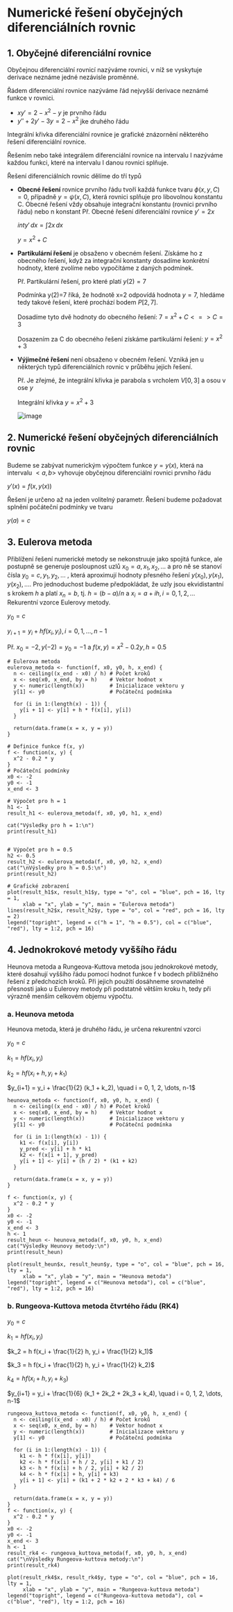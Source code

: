 # Numerické řešení obyčejných diferenciálních rovnic

## 1. Obyčejné diferenciální rovnice

Obyčejnou diferenciální rovnicí nazýváme rovnici, v níž se vyskytuje derivace neznáme jedné nezávisle proměnné.

Řádem diferenciální rovnice nazýváme řád nejvyšší derivace neznámé funkce v rovnici.
- $xy' = 2 - x^2 - y$ je prvního řádu
- $y'' + 2y' - 3y = 2 - x^2$ jke druhého řádu

Integrální křivka diferenciální rovnice je grafické znázornění některého řešení diferenciální rovnice.

Řešením nebo také integrálem diferenciální rovnice na intervalu I nazýváme každou funkci, které na intervalu I danou rovnici splňuje. 

Řešení diferenciálních rovnic dělíme do tří typů
- **Obecné řešení** rovnice prvního řádu tvoří každá funkce tvaru $\phi(x, y, C) = 0$, případně $y = \psi(x, C)$, která rovnici splňuje pro libovolnou konstantu C. Obecné řešení vždy obsahuje integrační konstantu (rovnici prvního řádu) nebo n konstant
  Př. Obecné řešení diferenciální rovnice $y'=2x$
  
  $int y' \, dx = \int 2x \, dx$
  
  $y = x^2 + C$
- **Partikulární řešení** je obsaženo v obecném řešení. Získáme ho z obecného řešení, když za integrační konstanty dosadíme konkrétní hodnoty, které zvolíme nebo vypočítáme z daných podmínek.

  Př. Partikulární řešení, pro které platí $y(2)=7$

  Podmínka y(2)=7 říká, že hodnotě x=2 odpovídá hodnota $y=7$, hledáme tedy takové řešení, které prochází bodem $P[2,7]$.

  Dosadíme tyto dvě hodnoty do obecného řešení: $7= x^2+C<=>C=3$

  Dosazením za C do obecného řešení získáme partikulární řešení: $y=x^2+3$
  
- **Výjimečné řešení** není obsaženo v obecném řešení. Vzniká jen u některých typů diferenciálních rovnic v průběhu jejich řešení.

  Př. Je zřejmé, že integrální křivka je parabola s vrcholem $V[0,3]$ a osou v ose $y$
  
  Integrální křivka $y=x^2+3$

  ![image](https://github.com/user-attachments/assets/76b291ef-6c12-4b3d-8d9c-bb12a4e9b52c)


## 2. Numerické řešení obyčejných diferenciálních rovnic

Budeme se zabývat numerickým výpočtem funkce $y=y(x)$, která na intervalu $<a,b>$ vyhovuje obyčejnou diferenciální rovnici prvního řádu

$y' (x)=f(x,y(x))$

Řešení je určeno až na jeden volitelný parametr. Řešení budeme požadovat splnění počáteční podmínky ve tvaru

$y(a)=c$

## 3. Eulerova metoda

Přiblížení řešení numerické metody se nekonstruuje jako spojitá funkce, ale postupně se generuje posloupnost uzlů $x_0=a,x_1,x_2,…$ a pro ně se stanoví čísla $y_0=c,y_1,y_2,…$ , která aproximují hodnoty přesného řešení $y(x_0 ),y(x_1 ),y(x_2 ),….$ Pro jednoduchost budeme předpokládat, že uzly jsou ekvidistantní s krokem $h$ a platí $x_n=b$, tj. $h=(b-a)/n$ a $x_i=a+ih, i=0,1,2,…$
Rekurentní vzorce Eulerovy metody.

$y_0=c$

$y_{i+1}=y_i+hf(x_i, y_i), i=0, 1, ..., n-1$

Př. $x_0=-2, y(-2)=y_0=-1$ a $f(x,y)=x^2-0.2y, h=0.5$
```
# Eulerova metoda
eulerova_metoda <- function(f, x0, y0, h, x_end) {
  n <- ceiling((x_end - x0) / h) # Počet kroků
  x <- seq(x0, x_end, by = h)    # Vektor hodnot x
  y <- numeric(length(x))        # Inicializace vektoru y
  y[1] <- y0                     # Počáteční podmínka
  
  for (i in 1:(length(x) - 1)) {
    y[i + 1] <- y[i] + h * f(x[i], y[i])
  }
  
  return(data.frame(x = x, y = y))
}

# Definice funkce f(x, y)
f <- function(x, y) {
  x^2 - 0.2 * y
}
# Počáteční podmínky
x0 <- -2
y0 <- -1
x_end <- 3

# Výpočet pro h = 1
h1 <- 1
result_h1 <- eulerova_metoda(f, x0, y0, h1, x_end)

cat("Výsledky pro h = 1:\n")
print(result_h1)


# Výpočet pro h = 0.5
h2 <- 0.5
result_h2 <- eulerova_metoda(f, x0, y0, h2, x_end)
cat("\nVýsledky pro h = 0.5:\n")
print(result_h2)

# Grafické zobrazení
plot(result_h1$x, result_h1$y, type = "o", col = "blue", pch = 16, lty = 1,
     xlab = "x", ylab = "y", main = "Eulerova metoda")
lines(result_h2$x, result_h2$y, type = "o", col = "red", pch = 16, lty = 2)
legend("topright", legend = c("h = 1", "h = 0.5"), col = c("blue", "red"), lty = 1:2, pch = 16)
```

## 4. Jednokrokové metody vyššího řádu

Heunova metoda a Rungeova-Kuttova metoda jsou jednokrokové metody, které dosahují vyššího řádu pomocí hodnot funkce f v bodech přibližného řešení z předchozích kroků. Při jejich použití dosáhneme srovnatelné přesnosti jako u Eulerovy metody při podstatně větším kroku h, tedy při výrazně menším celkovém objemu výpočtu.

### a. Heunova metoda

Heunova metoda, která je druhého řádu, je určena rekurentní vzorci

$y_0=c$

$k_1=hf(x_i,y_i)$

$k_2=hf(x_i+h,y_i+k_1)$

$y_{i+1} = y_i + \frac{1}{2} (k_1 + k_2), \quad i = 0, 1, 2, \dots, n-1$

```
heunova_metoda <- function(f, x0, y0, h, x_end) {
  n <- ceiling((x_end - x0) / h) # Počet kroků
  x <- seq(x0, x_end, by = h)    # Vektor hodnot x
  y <- numeric(length(x))        # Inicializace vektoru y
  y[1] <- y0                     # Počáteční podmínka
  
  for (i in 1:(length(x) - 1)) {
    k1 <- f(x[i], y[i])
    y_pred <- y[i] + h * k1
    k2 <- f(x[i + 1], y_pred)
    y[i + 1] <- y[i] + (h / 2) * (k1 + k2)
  }
  
  return(data.frame(x = x, y = y))
}

f <- function(x, y) {
  x^2 - 0.2 * y
}
x0 <- -2
y0 <- -1
x_end <- 3
h <- 1
result_heun <- heunova_metoda(f, x0, y0, h, x_end)
cat("Výsledky Heunovy metody:\n")
print(result_heun)

plot(result_heun$x, result_heun$y, type = "o", col = "blue", pch = 16, lty = 1,
     xlab = "x", ylab = "y", main = "Heunova metoda")
legend("topright", legend = c("Heunova metoda"), col = c("blue", "red"), lty = 1:2, pch = 16)
```
### b. Rungeova-Kuttova metoda čtvrtého řádu (RK4)

$y_0 = c$

$k_1 = h f(x_i, y_i)$

$k_2 = h f(x_i + \frac{1}{2} h, y_i + \frac{1}{2} k_1)$

$k_3 = h f(x_i + \frac{1}{2} h, y_i + \frac{1}{2} k_2)$

$k_4 = h f(x_i + h, y_i + k_3)$

$y_{i+1} = y_i + \frac{1}{6} (k_1 + 2k_2 + 2k_3 + k_4), \quad i = 0, 1, 2, \dots, n-1$

```
rungeova_kuttova_metoda <- function(f, x0, y0, h, x_end) {
  n <- ceiling((x_end - x0) / h) # Počet kroků
  x <- seq(x0, x_end, by = h)    # Vektor hodnot x
  y <- numeric(length(x))        # Inicializace vektoru y
  y[1] <- y0                     # Počáteční podmínka
  
  for (i in 1:(length(x) - 1)) {
    k1 <- h * f(x[i], y[i])
    k2 <- h * f(x[i] + h / 2, y[i] + k1 / 2)
    k3 <- h * f(x[i] + h / 2, y[i] + k2 / 2)
    k4 <- h * f(x[i] + h, y[i] + k3)
    y[i + 1] <- y[i] + (k1 + 2 * k2 + 2 * k3 + k4) / 6
  }
  
  return(data.frame(x = x, y = y))
}
f <- function(x, y) {
  x^2 - 0.2 * y
}
x0 <- -2
y0 <- -1
x_end <- 3
h <- 1
result_rk4 <- rungeova_kuttova_metoda(f, x0, y0, h, x_end)
cat("\nVýsledky Rungeova-kuttova metody:\n")
print(result_rk4)

plot(result_rk4$x, result_rk4$y, type = "o", col = "blue", pch = 16, lty = 1,
     xlab = "x", ylab = "y", main = "Rungeova-kuttova metoda")
legend("topright", legend = c("Rungeova-kuttova metoda"), col = c("blue", "red"), lty = 1:2, pch = 16)
```
